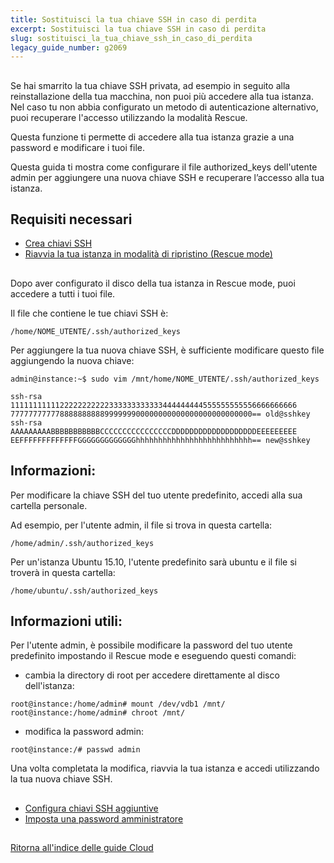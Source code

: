 ```yaml
---
title: Sostituisci la tua chiave SSH in caso di perdita
excerpt: Sostituisci la tua chiave SSH in caso di perdita
slug: sostituisci_la_tua_chiave_ssh_in_caso_di_perdita
legacy_guide_number: g2069
---
```



## 
Se hai smarrito la tua chiave SSH privata, ad esempio in seguito alla reinstallazione della tua macchina, non puoi più accedere alla tua istanza. Nel caso tu non abbia configurato un metodo di autenticazione alternativo, puoi recuperare l'accesso utilizzando la modalità Rescue.

Questa funzione ti permette di accedere alla tua istanza grazie a una password e modificare i tuoi file.

Questa guida ti mostra come configurare il file authorized_keys dell'utente admin per aggiungere una nuova chiave SSH e recuperare l’accesso alla tua istanza.


## Requisiti necessari

- [Crea chiavi SSH]({legacy}1769)
- [Riavvia la tua istanza in modalità di ripristino (Rescue mode)]({legacy}2029)




## 
Dopo aver configurato il disco della tua istanza in Rescue mode, puoi accedere a tutti i tuoi file.

Il file che contiene le tue chiavi SSH è:


```
/home/NOME_UTENTE/.ssh/authorized_keys
```


Per aggiungere la tua nuova chiave SSH, è sufficiente modificare questo file aggiungendo la nuova chiave:


```
admin@instance:~$ sudo vim /mnt/home/NOME_UTENTE/.ssh/authorized_keys

ssh-rsa 1111111111122222222222333333333333444444444555555555556666666666
777777777778888888888999999900000000000000000000000000== old@sshkey
ssh-rsa AAAAAAAAABBBBBBBBBBBCCCCCCCCCCCCCCCCDDDDDDDDDDDDDDDDDDDEEEEEEEEE
EEFFFFFFFFFFFFFGGGGGGGGGGGGGhhhhhhhhhhhhhhhhhhhhhhhhhh== new@sshkey
```



## Informazioni:
Per modificare la chiave SSH del tuo utente predefinito, accedi alla sua cartella personale.

Ad esempio, per l'utente admin, il file si trova in questa cartella:


```
/home/admin/.ssh/authorized_keys
```


Per un'istanza Ubuntu 15.10, l'utente predefinito sarà ubuntu e il file si troverà in questa cartella:


```
/home/ubuntu/.ssh/authorized_keys
```



## Informazioni utili:
Per l'utente admin, è possibile modificare la password del tuo utente predefinito impostando il Rescue mode e eseguendo questi comandi:


- cambia la directory di root per accedere direttamente al disco dell'istanza:


```
root@instance:/home/admin# mount /dev/vdb1 /mnt/
root@instance:/home/admin# chroot /mnt/
```


- modifica la password admin:


```
root@instance:/# passwd admin
```



Una volta completata la modifica, riavvia la tua istanza e accedi utilizzando la tua nuova chiave SSH.


## 

- [Configura chiavi SSH aggiuntive]({legacy}1924)
- [Imposta una password amministratore]({legacy}1786)




## 
[Ritorna all'indice delle guide Cloud]({legacy}1785)

